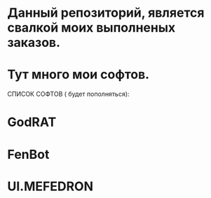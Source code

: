 # Данный репозиторий, является свалкой моих выполненых заказов.
# Тут много мои софтов.
СПИСОК СОФТОВ ( будет пополняться):
# GodRAT
# FenBot
# UI.MEFEDRON 
